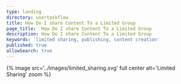 ```yaml
---
type: landing
directory: usertaskflow
title: How Do I share Content To a Limited Group
page_title:  How Do I share Content To a Limited Group 
description: How Do I share Content To a Limited Group
keywords: 'limited sharing, publishing, content creation'
published: true
allowSearch: true
---
```

{% image src='../images/limited_sharing.svg' full center alt='Limited Sharing' zoom %} 


